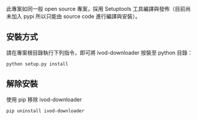 
此專案如同一般 open source 專案，採用 Setuptools 工具編譯與發佈（目前尚未加入 pypi 所以只能由 source code 進行編譯與安裝）。

## 安裝方式

請在專案根目錄執行下列指令，即可將 ivod-downloader 按裝至 python 目錄：

```
python setup.py install
```

## 解除安裝

使用 pip 移除 ivod-downloader

```
pip uninstall ivod-downloader
```


